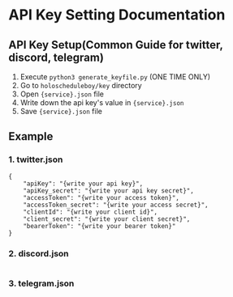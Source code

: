 # API Key Setting Documentation
## API Key Setup(Common Guide for twitter, discord, telegram)
1. Execute `python3 generate_keyfile.py` (ONE TIME ONLY)
2. Go to `holoscheduleboy/key` directory
3. Open `{service}.json` file
4. Write down the api key's value in `{service}.json`
5. Save `{service}.json` file
## Example
### 1. twitter.json
```
{
    "apiKey": "{write your api key}",
    "apiKey_secret": "{write your api key secret}",
    "accessToken": "{write your access token}",
    "accessToken_secret": "{write your access secret}",
    "clientId": "{write your client id}",
    "client_secret": "{write your client secret}",
    "bearerToken": "{write your bearer token}"
}
```
### 2. discord.json
```
```
### 3. telegram.json
```
```